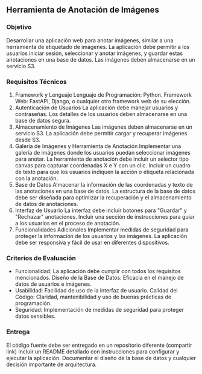 ## Herramienta de Anotación de Imágenes
### Objetivo

Desarrollar una aplicación web para anotar imágenes, similar a una herramienta de etiquetado de imágenes. La aplicación debe permitir a los usuarios iniciar sesión, seleccionar y anotar imágenes, y guardar estas anotaciones en una base de datos. Las imágenes deben almacenarse en un servicio S3.

### Requisitos Técnicos
1. Framework y Lenguaje
Lenguaje de Programación: Python.
Framework Web: FastAPI, Django, o cualquier otro framework web de su elección.
2. Autenticación de Usuarios
La aplicación debe manejar usuarios y contraseñas.
Los detalles de los usuarios deben almacenarse en una base de datos segura.
3. Almacenamiento de Imágenes
Las imágenes deben almacenarse en un servicio S3.
La aplicación debe permitir cargar y recuperar imágenes desde S3.
4. Galería de Imágenes y Herramienta de Anotación
Implementar una galería de imágenes donde los usuarios puedan seleccionar imágenes para anotar.
La herramienta de anotación debe incluir un selector tipo canvas para capturar coordenadas X e Y con un clic.
Incluir un cuadro de texto para que los usuarios indiquen la acción o etiqueta relacionada con la anotación.
5. Base de Datos
Almacenar la información de las coordenadas y texto de las anotaciones en una base de datos.
La estructura de la base de datos debe ser diseñada para optimizar la recuperación y el almacenamiento de datos de anotaciones.
6. Interfaz de Usuario
La interfaz debe incluir botones para "Guardar" y "Rechazar" anotaciones.
Incluir una sección de instrucciones para guiar a los usuarios en el proceso de anotación.
7. Funcionalidades Adicionales
Implementar medidas de seguridad para proteger la información de los usuarios y las imágenes.
La aplicación debe ser responsiva y fácil de usar en diferentes dispositivos.

### Criterios de Evaluación


* Funcionalidad: La aplicación debe cumplir con todos los requisitos mencionados.
Diseño de la Base de Datos: Eficacia en el manejo de datos de usuarios e imágenes.
* Usabilidad: Facilidad de uso de la interfaz de usuario.
Calidad del Código: Claridad, mantenibilidad y uso de buenas prácticas de programación.
* Seguridad: Implementación de medidas de seguridad para proteger datos sensibles.

### Entrega

El código fuente debe ser entregado en un repositorio diferente (compartir link)
Incluir un README detallado con instrucciones para configurar y ejecutar la aplicación.
Documentar el diseño de la base de datos y cualquier decisión importante de arquitectura.
